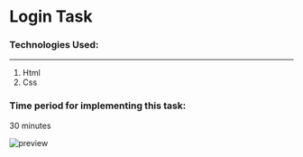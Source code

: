 # Login Task


### Technologies Used:

---

1. Html
2. Css

### Time period for implementing this task:
30 minutes

![preview](https://res.cloudinary.com/dsj56djsq/image/upload/v1710523501/loginTask_orotc6.png)

